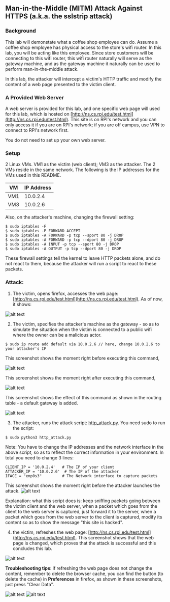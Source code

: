 ## Man-in-the-Middle (MITM) Attack Against HTTPS (a.k.a. the sslstrip attack)

### Background

This lab will demonstate what a coffee shop employee can do. Assume a coffee shop employee has physical access to the store's wifi router. In this lab, you will be acting like this employee. Since store customers will be connecting to this wifi router, this wifi router naturally will serve as the gateway machine, and as the gateway machine it naturally can be used to perform man-in-the-middle attack.

In this lab, the attacker will intercept a victim's HTTP traffic and modify the content of a web page presented to the victim client.

### A Provided Web Server

A web server is provided for this lab, and one specific web page will used for this lab, which is hosted on [http://ns.cs.rpi.edu/test.html](http://ns.cs.rpi.edu/test.html). This site is on RPI's network and you can only access it if you are on RPI's network; if you are off campus, use VPN to connect to RPI's network first.

You do not need to set up your own web server.

### Setup

2 Linux VMs. VM1 as the victim (web client); VM3 as the attacker. The 2 VMs reside in the same network. The following is the IP addresses for the VMs used in this README.

| VM  |  IP Address  |
|-----|--------------|
| VM1 |  10.0.2.4    |
| VM3 |  10.0.2.6    |

Also, on the attacker's machine, changing the firewall setting:

```console
$ sudo iptables -F
$ sudo iptables -P FORWARD ACCEPT
$ sudo iptables -A FORWARD -p tcp --sport 80 -j DROP
$ sudo iptables -A FORWARD -p tcp --dport 80 -j DROP
$ sudo iptables -A INPUT -p tcp --sport 80 -j DROP
$ sudo iptables -A OUTPUT -p tcp --dport 80 -j DROP
```

These firewall settings tell the kernel to leave HTTP packets alone, and do not react to them, because the attacker will run a script to react to these packets.

### Attack: 

1. The victim, opens firefox, accesses the web page: [http://ns.cs.rpi.edu/test.html](http://ns.cs.rpi.edu/test.html). As of now, it shows:

![alt text](lab-mitm-original-page.png "the original page")

2. The victim, specifies the attacker's machine as the gateway - so as to simulate the situation when the victim is connected to a public wifi where the owner can be a malicious actor.

```console
$ sudo ip route add default via 10.0.2.6 // here, change 10.0.2.6 to your attacker's IP
```

This screenshot shows the moment right before executing this command, 

![alt text](lab-mitm-add-route-before-enter.png "before entering")

This screenshot shows the moment right after executing this command, 

![alt text](lab-mitm-add-route-after-enter.png "after entering")

This screenshot shows the effect of this command as shown in the routing table - a default gateway is added.

![alt text](lab-mitm-routing-table.png "the routing table")

3. The attacker, runs the attack script: [http\_attack.py](http_attack.py). You need sudo to run the script:

```console
$ sudo python3 http_attack.py
```

Note: You have to change the IP addresses and the network interface in the above script, so as to reflect the correct information in your environment. In total you need to change 3 lines:

```console
CLIENT_IP = '10.0.2.4'   # The IP of your client
ATTACKER_IP = '10.0.2.6'  # The IP of the attacker
IFACE = "enp0s3"         # The Network interface to capture packets
```

This screenshot shows the moment right before the attacker launches the attack.
![alt text](lab-mitm-launch-attack.png "launch attack")

Explanation: what this script does is: keep sniffing packets going between the victim client and the web server, when a packet which goes from the client to the web server is captured, just forward it to the server, when a packet which goes from the web server to the client is captured, modify its content so as to show the message "this site is hacked".

4. the victim, refreshes the web page: [http://ns.cs.rpi.edu/test.html](http://ns.cs.rpi.edu/test.html). This screenshot shows that the web page is changed, which proves that the attack is successful and this concludes this lab.

![alt text](lab-mitm-final-success.png "lab is successful!")

**Troubleshooting tips**: if refreshing the web page does not change the content, remember to delete the browser cache, you can find the button (to delete the cache) in **Preferences** in firefox, as shown in these screenshots, just press "Clear Data".

![alt text](lab-mitm-clear-cache1.png "clear cache data 1")
![alt text](lab-mitm-clear-cache2.png "clear cache data 2")

